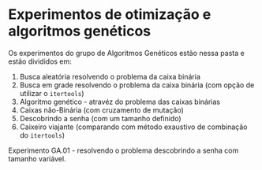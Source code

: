 # Experimentos de otimização e algoritmos genéticos

Os experimentos do grupo de Algoritmos Genéticos estão nessa pasta e estão divididos em:

1. Busca aleatória resolvendo o problema da caixa binária
2. Busca em grade resolvendo o problema da caixa binária (com opção de utilizar o `itertools`)
3. Algoritmo genético - atravéz do problema das caixas binárias
4. Caixas não-Binária (com cruzamento de mutação)
5. Descobrindo a senha (com um tamanho definido) 
6. Caixeiro viajante (comparando com método exaustivo de combinação do `itertools`)

Experimento GA.01 - resolvendo o problema descobrindo a senha com tamanho variável.


